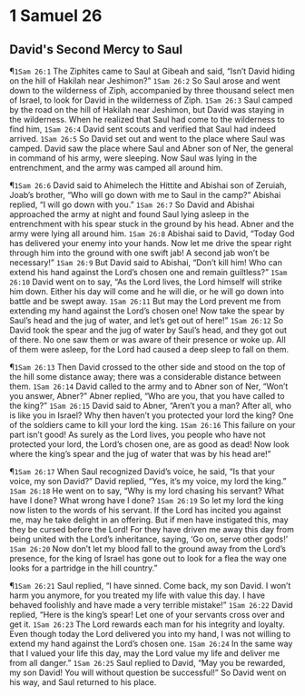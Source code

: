 # 1 Samuel 26

## David's Second Mercy to Saul
¶`1Sam 26:1` The Ziphites came to Saul at Gibeah and said, “Isn’t David hiding on the hill of Hakilah near Jeshimon?”
`1Sam 26:2` So Saul arose and went down to the wilderness of Ziph, accompanied by three thousand select men of Israel, to look for David in the wilderness of Ziph.
`1Sam 26:3` Saul camped by the road on the hill of Hakilah near Jeshimon, but David was staying in the wilderness. When he realized that Saul had come to the wilderness to find him,
`1Sam 26:4` David sent scouts and verified that Saul had indeed arrived.
`1Sam 26:5` So David set out and went to the place where Saul was camped. David saw the place where Saul and Abner son of Ner, the general in command of his army, were sleeping. Now Saul was lying in the entrenchment, and the army was camped all around him.

¶`1Sam 26:6` David said to Ahimelech the Hittite and Abishai son of Zeruiah, Joab’s brother, “Who will go down with me to Saul in the camp?” Abishai replied, “I will go down with you.”
`1Sam 26:7` So David and Abishai approached the army at night and found Saul lying asleep in the entrenchment with his spear stuck in the ground by his head. Abner and the army were lying all around him.
`1Sam 26:8` Abishai said to David, “Today God has delivered your enemy into your hands. Now let me drive the spear right through him into the ground with one swift jab! A second jab won’t be necessary!”
`1Sam 26:9` But David said to Abishai, “Don’t kill him! Who can extend his hand against the Lord’s chosen one and remain guiltless?”
`1Sam 26:10` David went on to say, “As the Lord lives, the Lord himself will strike him down. Either his day will come and he will die, or he will go down into battle and be swept away.
`1Sam 26:11` But may the Lord prevent me from extending my hand against the Lord’s chosen one! Now take the spear by Saul’s head and the jug of water, and let’s get out of here!”
`1Sam 26:12` So David took the spear and the jug of water by Saul’s head, and they got out of there. No one saw them or was aware of their presence or woke up. All of them were asleep, for the Lord had caused a deep sleep to fall on them.

¶`1Sam 26:13` Then David crossed to the other side and stood on the top of the hill some distance away; there was a considerable distance between them.
`1Sam 26:14` David called to the army and to Abner son of Ner, “Won’t you answer, Abner?” Abner replied, “Who are you, that you have called to the king?”
`1Sam 26:15` David said to Abner, “Aren’t you a man? After all, who is like you in Israel? Why then haven’t you protected your lord the king? One of the soldiers came to kill your lord the king.
`1Sam 26:16` This failure on your part isn’t good! As surely as the Lord lives, you people who have not protected your lord, the Lord’s chosen one, are as good as dead! Now look where the king’s spear and the jug of water that was by his head are!”

¶`1Sam 26:17` When Saul recognized David’s voice, he said, “Is that your voice, my son David?” David replied, “Yes, it’s my voice, my lord the king.”
`1Sam 26:18` He went on to say, “Why is my lord chasing his servant? What have I done? What wrong have I done?
`1Sam 26:19` So let my lord the king now listen to the words of his servant. If the Lord has incited you against me, may he take delight in an offering. But if men have instigated this, may they be cursed before the Lord! For they have driven me away this day from being united with the Lord’s inheritance, saying, ‘Go on, serve other gods!’
`1Sam 26:20` Now don’t let my blood fall to the ground away from the Lord’s presence, for the king of Israel has gone out to look for a flea the way one looks for a partridge in the hill country.”

¶`1Sam 26:21` Saul replied, “I have sinned. Come back, my son David. I won’t harm you anymore, for you treated my life with value this day. I have behaved foolishly and have made a very terrible mistake!”
`1Sam 26:22` David replied, “Here is the king’s spear! Let one of your servants cross over and get it.
`1Sam 26:23` The Lord rewards each man for his integrity and loyalty. Even though today the Lord delivered you into my hand, I was not willing to extend my hand against the Lord’s chosen one.
`1Sam 26:24` In the same way that I valued your life this day, may the Lord value my life and deliver me from all danger.”
`1Sam 26:25` Saul replied to David, “May you be rewarded, my son David! You will without question be successful!” So David went on his way, and Saul returned to his place.
